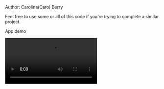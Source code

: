 Author: Carolina(Caro) Berry

Feel free to use some or all of this code if you're trying to complete a similar project.

App demo

![Concert This](liri.mp4)
